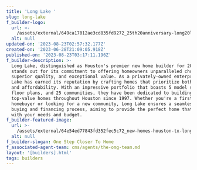 ```yaml
---
title: 'Long Lake '
slug: long-lake
f_builder-logo:
  url: >-
    /assets/external/649ca17012ae3cd835fd9272_25th20anniversary-long20lake20logo.jpg
  alt: null
updated-on: '2023-08-23T02:57:32.177Z'
created-on: '2023-06-28T21:09:05.918Z'
published-on: '2023-08-23T03:17:11.196Z'
f_builder-description: >-
  Long Lake, distinguished as Houston's premier new home builder for 2023,
  stands out for its commitment to offering homeowners unparalleled choices,
  superior quality, and exceptional value. As a privately-owned enterprise, Long
  Lake has earned its reputation by crafting homes that prioritize both quality
  and affordability. With an impressive portfolio that boasts 5 model series, 46
  floor plans, and 25 communities, they have been dedicated to building
  top-value homes throughout Houston since 1997. Whether you're a first-time
  homebuyer or looking for a new community, Long Lake ensures a seamless home
  buying and financing process, aiming to provide the perfect home that aligns
  with your needs and budget.
f_builder-featured-image:
  url: >-
    /assets/external/64e54ed77843fd352fec5c72_new-homes-houston-tx-long-lake20copy.jpeg
  alt: null
f_builder-slogan: One Step Closer To Home
f_associated-agent-team: cms/agents/the-omg-team.md
layout: '[builders].html'
tags: builders
---
```



